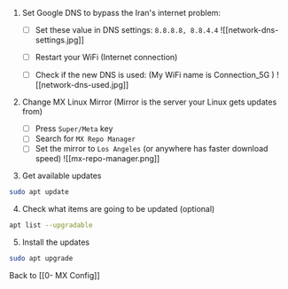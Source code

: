 1. Set Google DNS to bypass the Iran's internet problem:

	- [ ] Set these value in DNS settings: `8.8.8.8, 8.8.4.4`
		![[network-dns-settings.jpg]]

	- [ ] Restart your WiFi (Internet connection)

	- [ ] Check if the new DNS is used: (My WiFi name is Connection_5G )
		![[network-dns-used.jpg]]
		

2. Change MX Linux Mirror (Mirror is the server your Linux gets updates from)
	- [ ] Press `Super/Meta` key
	- [ ] Search for `MX Repo Manager`
	- [ ] Set the mirror to `Los Angeles` (or anywhere has faster download speed)
		![[mx-repo-manager.png]]

3. Get available updates
```bash
sudo apt update
```
	
4. Check what items are going to be updated (optional)
```bash
apt list --upgradable
```

5. Install the updates
```bash
sudo apt upgrade
```

Back to [[0- MX Config]]